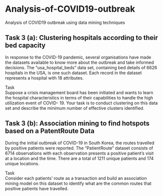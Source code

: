 # Analysis-of-COVID19-outbreak
Analysis of COVID19 outbreak using data mining techniques

## Task 3 (a): Clustering hospitals according to their bed capacity

In response to the COVID-19 pandemic, several organisations have made the datasets available to know more about the outbreak and take informed decisions. The “usa_hospital_beds” data set, containing bed details of 6626 hospitals in the USA, is one such dataset. Each record in the dataset represents a hospital with 18 attributes.<br>

Task<br>
Suppose a crisis management board has been initiated and wants to learn the hospital characteristics in terms of their capabilities to handle the high utilization event of COVID- 19. Your task is to conduct clustering on this data set and describe the minimum number of effective clusters identified.<br>

## Task 3 (b): Association mining to find hotspots based on a PatentRoute Data
During the initial outbreak of COVID-19 in South Korea, the routes travelled by positive patients were reported. The “PatientRoute” dataset consists of 6714 observations with each observation presents a positive patient’s visit at a location and the time. There are a total of 1211 unique patients and 174 unique locations.<br>

Task<br>
Consider each patients’ route as a transaction and build an association mining model on this dataset to identify what are the common routes that positive patients have travelled.<br>
